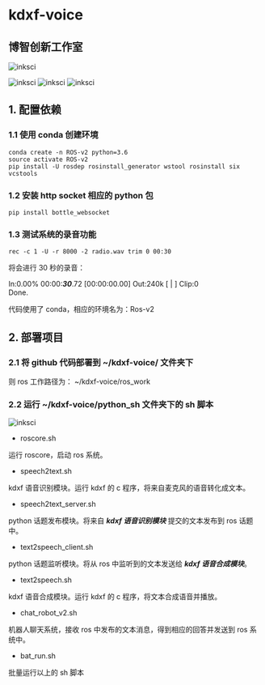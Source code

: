 # kdxf-voice

## 博智创新工作室

![inksci](https://github.com/inksci/xy_move_dqn/blob/master/assets/inksci-logo.png)

![inksci](https://github.com/inksci/kdxf-voice/blob/master/assets/ubuntu.png)
![inksci](https://github.com/inksci/kdxf-voice/blob/master/assets/kdxf.png)
![inksci](https://github.com/inksci/kdxf-voice/blob/master/assets/ros.png)


## 1. 配置依赖

### 1.1 使用 conda 创建环境
```
conda create -n ROS-v2 python=3.6
source activate ROS-v2
pip install -U rosdep rosinstall_generator wstool rosinstall six vcstools
```

### 1.2 安装 http socket 相应的 python 包
```
pip install bottle_websocket
```

### 1.3 测试系统的录音功能
```
rec -c 1 -U -r 8000 -2 radio.wav trim 0 00:30
```
将会进行 30 秒的录音：

In:0.00% 00:00:***30***.72 [00:00:00.00] Out:240k  [      |      ]        Clip:0    
Done.

代码使用了 conda，相应的环境名为：Ros-v2

## 2. 部署项目
### 2.1 将 github 代码部署到 ~/kdxf-voice/ 文件夹下

则 ros 工作路径为：
~/kdxf-voice/ros_work

### 2.2 运行 ~/kdxf-voice/python_sh 文件夹下的 sh 脚本

![inksci](https://github.com/inksci/kdxf-voice/blob/master/assets/kdxf-voice.png)

- roscore.sh

运行 roscore，启动 ros 系统。 


- speech2text.sh

kdxf 语音识别模块。运行 kdxf 的 c 程序，将来自麦克风的语音转化成文本。


- speech2text_server.sh  

python 话题发布模块。将来自 ***kdxf 语音识别模块*** 提交的文本发布到 ros 话题中。


- text2speech_client.sh

python 话题监听模块。将从 ros 中监听到的文本发送给 ***kdxf 语音合成模块***。


- text2speech.sh

kdxf 语音合成模块。运行 kdxf 的 c 程序，将文本合成语音并播放。


- chat_robot_v2.sh 

机器人聊天系统，接收 ros 中发布的文本消息，得到相应的回答并发送到 ros 系统中。


- bat_run.sh        

批量运行以上的 sh 脚本
